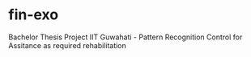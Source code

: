 # fin-exo
Bachelor Thesis Project IIT Guwahati - Pattern Recognition Control for Assitance as required rehabilitation
